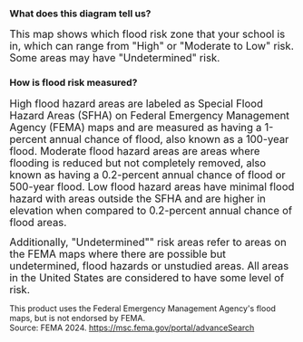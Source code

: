 

### What does this diagram tell us?


<span style="font-size:18px;">This map shows which flood risk zone that your school is in, which can range from "High" or "Moderate to Low" risk. Some areas may have "Undetermined" risk. </span>


### How is flood risk measured?


<span style="font-size:18px;">High flood hazard areas are labeled as Special Flood Hazard Areas (SFHA) on Federal Emergency Management Agency (FEMA) maps and are measured as having a 1-percent annual chance of flood, also known as a 100-year flood. Moderate flood hazard areas are areas where flooding is reduced but not completely removed, also known as having a 0.2-percent annual chance of flood or 500-year flood. Low flood hazard areas have minimal flood hazard with areas outside the SFHA and are higher in elevation when compared to 0.2-percent annual chance of flood areas. </span>


<span style="font-size:18px;">Additionally, "Undetermined"" risk areas refer to areas on the FEMA maps where there are possible but undetermined, flood hazards or unstudied areas. All areas in the United States are considered to have some level of risk. </span>


</span> This product uses the Federal Emergency Management Agency's flood maps, but is not endorsed by FEMA. <br>
Source: FEMA 2024. https://msc.fema.gov/portal/advanceSearch </span>   
